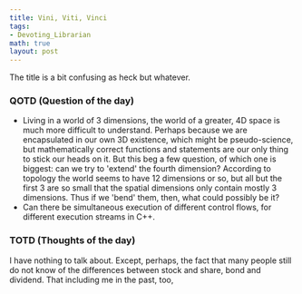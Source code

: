 ```yaml
---
title: Vini, Viti, Vinci
tags:
- Devoting_Librarian
math: true
layout: post
---
```

The title is a bit confusing as heck but whatever. 

### QOTD (Question of the day)

- Living in a world of 3 dimensions, the world of a greater, 4D space is much more difficult to understand. Perhaps because we are encapsulated in our own 3D existence, which might be pseudo-science, but mathematically correct functions and statements are our only thing to stick our heads on it. But this beg a few question, of which one is biggest: can we try to 'extend' the fourth dimension? According to topology the world seems to have 12 dimensions or so, but all but the first 3 are so small that the spatial dimensions only contain mostly 3 dimensions. Thus if we 'bend' them, then, what could possibly be it? 
- Can there be simultaneous execution of different control flows, for different execution streams in C++. 

### TOTD (Thoughts of the day)

I have nothing to talk about. Except, perhaps, the fact that many people still do not know of the differences between stock and share, bond and dividend. That including me in the past, too,